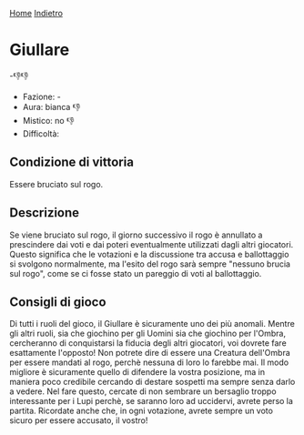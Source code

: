 [Home](/wherewolf-rules)
[Indietro](..)

# Giullare

<span class='emoji'>-👎👎</span>

- Fazione: -
- Aura: bianca <span class='emoji'>👎</span>
- Mistico: no <span class='emoji'>👎</span>
- Difficoltà: 

## Condizione di vittoria

Essere bruciato sul rogo.

## Descrizione

Se viene bruciato sul rogo, il giorno successivo il rogo è annullato a prescindere dai voti e dai poteri eventualmente utilizzati dagli altri giocatori. Questo significa che le votazioni e la discussione tra accusa e ballottaggio si svolgono normalmente, ma l'esito del rogo sarà sempre "nessuno brucia sul rogo", come se ci fosse stato un pareggio di voti al ballottaggio.

## Consigli di gioco

Di tutti i ruoli del gioco, il Giullare è sicuramente uno dei più anomali. Mentre gli altri ruoli, sia che giochino per gli Uomini sia che giochino per l'Ombra, cercheranno di conquistarsi la fiducia degli altri giocatori, voi dovrete fare esattamente l'opposto! Non potrete dire di essere una Creatura dell'Ombra per essere mandati al rogo, perchè nessuna di loro lo farebbe mai. Il modo migliore è sicuramente quello di difendere la vostra posizione, ma in maniera poco credibile cercando di destare sospetti ma sempre senza darlo a vedere. Nel fare questo, cercate di non sembrare un bersaglio troppo interessante per i Lupi perchè, se saranno loro ad uccidervi, avrete perso la partita. Ricordate anche che, in ogni votazione, avrete sempre un voto sicuro per essere accusato, il vostro!
